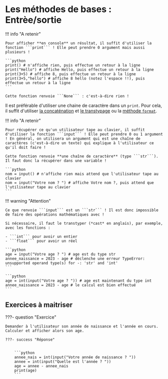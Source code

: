 # Les méthodes de bases : Entrèe/sortie

!!! info "A retenir"

	Pour afficher **en console** un résultat, il suffit d'utiliser la fonction ```print``` ! Elle peut prendre 0 argument mais aussi plusieurs !

	```python
	print() # n'affiche rien, puis effectue un retour à la ligne
	print("Hello") # affiche Hello, puis effectue un retour à la ligne
	print(3+5) # affiche 8, puis effectue un retour à la ligne
	print(3+5,"hello") # affiche 8 hello (notez l'espace !!), puis effectue un retour à la ligne
	```

	Cette fonction renvoie ```None``` : c'est-à-dire rien !

Il est préférable d'utiliser une chaine de caractère dans un ```print```. Pour cela, il suffit d'utiliser [la concaténation](str.md#concat) et [le transtypage](AFAIRE) ou la [méthode ```format```](AFAIRE).



!!! info "A retenir"

	Pour récupérer ce qu'un utilisateur tape au clavier, il suffit d'utiliser la fonction ```input``` ! Elle peut prendre 0 ou 1 argument ! En général, on utilisera un argument qui est une chaîne de caractères (c'est-à-dire un texte) qui explique à l'utilisateur ce qu'il doit faire !

	Cette fonction renvoie **une chaîne de caractère** (type ```str```). Il faut donc la récupérer dans une variable !

	```python
	nom = input() # n'affiche rien mais attend que l'utilisateur tape au clavier
	nom = input("Votre nom ? ") # affiche Votre nom ?, puis attend que l'utilisateur tape au clavier
	```

!!! warning "Attention"

	Ce que renvoie ```input``` est un ```str``` ! Il est donc impossible de faire des opérations mathématiques avec !

	Si nécessaire, il faut le transtyper (*cast* en anglais), par exemple, avec les fonctions :
	
	- ```int``` pour avoir un entier
	- ```float``` pour avoir un réel

	```python
	age = input("Votre age ? ") # age est du type str
	annee_naissance = 2023 - age # déclenche une erreur TypeError: unsupported operand type(s) for -: 'str' and 'int'
	```

	```python
	age = int(input("Votre age ? ")) # age est maintenant du type int
	annee_naissance = 2023 - age # le calcul est bien effectué
	```

## Exercices à maitriser

???- question "Exercice"

	Demander à l'utilisateur son année de naissance et l'année en cours. Calculer et afficher alors son age.

	???- success "Réponse"


		```python
		annee_nais = int(input("Votre année de naissance ? "))
		annee = int(input("Quelle est l'année ? "))
		age = annee - annee_nais
		print(age)
		```

